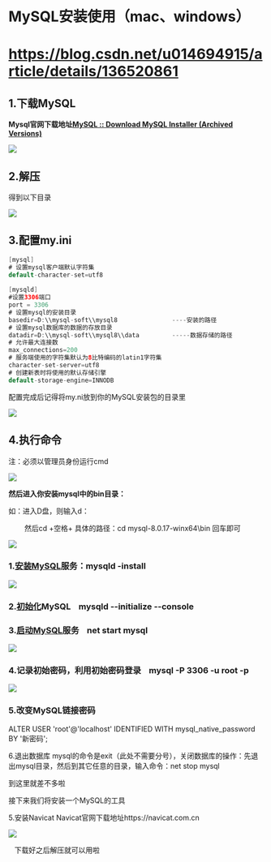 
# MySQL安装使用（mac、windows）
# https://blog.csdn.net/u014694915/article/details/136520861



## 1.下载MySQL

**Mysql官网下载地址[MySQL :: Download MySQL Installer (Archived Versions)](https://downloads.mysql.com/archives/installer/ "MySQL :: Download MySQL Installer (Archived Versions)")**

![](https://img-blog.csdnimg.cn/386a530f61e244f78428eff7765dc031.png)
## 2.解压

得到以下目录

![](https://img-blog.csdnimg.cn/ce441aad2003457b8b6efdfb413d72fb.png)

## 3.配置my.ini

```java
[mysql]
# 设置mysql客户端默认字符集
default-character-set=utf8
 
[mysqld]
#设置3306端口
port = 3306
# 设置mysql的安装目录
basedir=D:\\mysql-soft\\mysql8               ----安装的路径
# 设置mysql数据库的数据的存放目录
datadir=D:\\mysql-soft\\mysql8\\data         -----数据存储的路径
# 允许最大连接数
max_connections=200
# 服务端使用的字符集默认为8比特编码的latin1字符集
character-set-server=utf8
# 创建新表时将使用的默认存储引擎
default-storage-engine=INNODB
```

配置完成后记得将my.ni放到你的MySQL安装包的目录里

![](https://img-blog.csdnimg.cn/6617f942d4ba460eb1312867fdd5bb0b.png)

## 4.执行命令

注：必须以管理员身份运行cmd

![](https://img-blog.csdnimg.cn/87cdf9d7c90047858845c07ccda5166b.png)

**然后进入你安装mysql中的bin目录：**

如：进入D盘，则输入d：

        然后cd +空格+ 具体的路径：cd mysql-8.0.17-winx64\bin 回车即可

![](https://img-blog.csdnimg.cn/644bed73a40b4122a0e5c750d24b6732.png)

### 1.[安装MySQL](https://so.csdn.net/so/search?q=%E5%AE%89%E8%A3%85MySQL&spm=1001.2101.3001.7020)服务：mysqld -install

![](https://img-blog.csdnimg.cn/d8be29ebce954c0b85524119a8b6ea47.png)

### 2.[初始化](https://so.csdn.net/so/search?q=%E5%88%9D%E5%A7%8B%E5%8C%96&spm=1001.2101.3001.7020)MySQL    mysqld --initialize --console

### 3.[启动MySQL](https://so.csdn.net/so/search?q=%E5%90%AF%E5%8A%A8MySQL&spm=1001.2101.3001.7020)服务    net start mysql

![](https://img-blog.csdnimg.cn/e4964fed63254fca9aceada5af01b9f6.png)

### 4.记录初始密码，利用初始密码登录    mysql -P 3306 -u root -p

![](https://img-blog.csdnimg.cn/bc57fd52eeb743cbb262c4309b125717.png)

### 5.改变MySQL链接密码

ALTER USER 'root'@'localhost' IDENTIFIED WITH mysql_native_password BY '新密码';

6.退出数据库
mysql的命令是exit（此处不需要分号），关闭数据库的操作：先退出mysql目录，然后到其它任意的目录，输入命令：net stop mysql 

 到这里就差不多啦

接下来我们将安装一个MySQL的工具

5.安装Navicat
Navicat官网下载地址https://navicat.com.cn

![](https://img-blog.csdnimg.cn/f87159c767b148669eec66eb41955f5f.png)

 
 下载好之后解压就可以用啦
